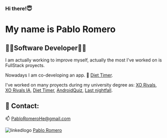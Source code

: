 ### Hi there!😇

# My name is **Pablo Romero**
## 👨‍💻**Software Developer**👨‍💻


I am actually working to improve myself, actually the most I've worked on is FullStack proyects.

Nowadays I am co-developing an app. 🍉 [Diet Timer](https://github.com/alesfg/diet-timer).

I've worked on many proyects during my university degree as:
[XO Rivals](https://github.com/VRSDevs/XO-Rivals),
[XO Rivals IA](https://github.com/VRSDevs/XO-Rivals-IA),
[Diet Timer](https://github.com/alesfg/diet-timer),
[AndroidQuiz](https://github.com/Jorgee-sk/AndroidStudioVideogame),
[Last nightfall](https://github.com/Fyrlian/GrupoDjer).

## 💬 Contact:
📫 PabloRomeroHe@gmail.com

![linkedlogo](https://user-images.githubusercontent.com/73484962/189169833-2f48dce9-cf9a-48c1-a463-b60b52f0e77c.png)
[Pablo Romero](https://www.linkedin.com/in/pablo-romero-hern%C3%A1ndez-231534218/)

